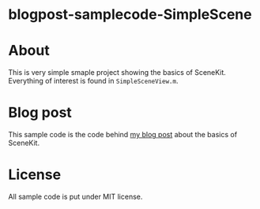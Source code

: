 blogpost-samplecode-SimpleScene
===============================

# About
This is very simple smaple project showing the basics of SceneKit. Everything of interest is found in `SimpleSceneView.m`.

# Blog post
This sample code is the code behind [my blog post](http://ronnqvi.st/3d-with-scenekit/) about the basics of SceneKit.

# License
All sample code is put under MIT license.
